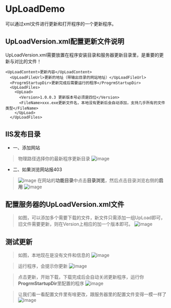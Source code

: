 # UpLoadDemo
可以通过xml文件进行更新和打开程序的一个更新程序。

## UpLoadVersion.xml配置更新文件说明
UpLoadVersion.xml需要放置在程序安装目录和服务器更新目录里，是重要的更新与对比的文件！

```
<UpLoadContent>更新内容</UpLoadContent>
  <UpLoadFileUrl>更新的地址（带输出目录的网站地址）</UpLoadFileUrl>
  <ProgrmStartupDir>更新完成后需要运行的程序</ProgrmStartupDir>
  <UpLoadFiles>
    <UpLoad>
      <Version>1.0.0.3 更新版本号必须是四位</Version>
      <FileName>xxx.exe更新文件名，本地没有更新后会自动添加，支持几乎所有的文件类型</FileName>
    </UpLoad>
  </UpLoadFiles>
  ```
  
## IIS发布目录
   * 一、添加网站
 > 物理路径选择你的最新程序更新目录
 > ![image](https://user-images.githubusercontent.com/30279211/119330347-b153de00-bcb8-11eb-9866-ca13bfb6dbd1.png)
   * 二、如果浏览网站报403

 > ![image](https://user-images.githubusercontent.com/30279211/119330943-6090b500-bcb9-11eb-8636-34490ef1c977.png)
 > 在网站的**功能目录**中点击**目录浏览**，然后点击目录浏览右侧的**启用**
 > ![image](https://user-images.githubusercontent.com/30279211/119331287-c67d3c80-bcb9-11eb-8ab6-6ceadb659f0e.png)

## 配置服务器的UpLoadVersion.xml文件
>如图，可以添加多个需要下载的文件，新文件只需添加一组UpLoad即可，旧文件需要更新，则在Version上相应的加一个版本即可。
>![image](https://user-images.githubusercontent.com/30279211/119331713-41deee00-bcba-11eb-9056-0a71a41438fd.png)

## 测试更新
> 如图，本地现在是没有文件和信息的
> ![image](https://user-images.githubusercontent.com/30279211/119332267-eeb96b00-bcba-11eb-9c99-888c82c231f6.png)

>运行程序，会提示你更新
>![image](https://user-images.githubusercontent.com/30279211/119332326-01cc3b00-bcbb-11eb-862a-545b30575313.png)

>点击更新，开始下载，下载完成后会自动关闭更新程序，运行你**ProgrmStartupDir**里配置的程序
>![image](https://user-images.githubusercontent.com/30279211/119332369-101a5700-bcbb-11eb-8560-7a46a917103e.png)

> 让我们看一看配置文件里有啥更改，跟服务器里的配置文件变得一模一样了
> ![image](https://user-images.githubusercontent.com/30279211/119332586-5ff91e00-bcbb-11eb-95a0-32d033760346.png)




